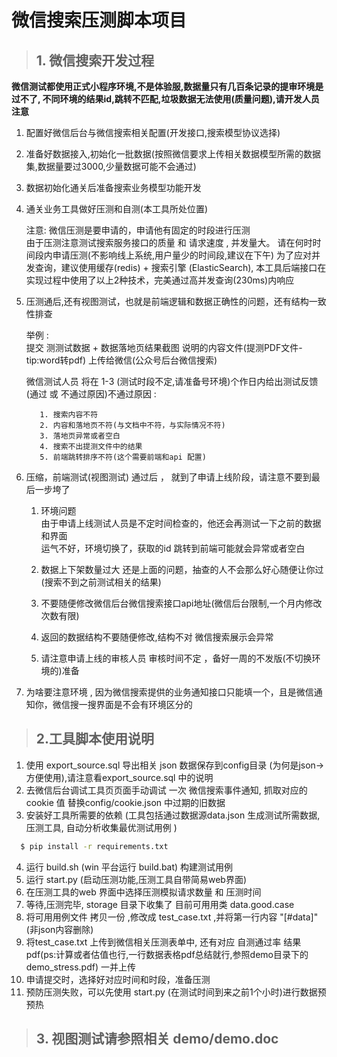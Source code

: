 微信搜索压测脚本项目
=======================

> ## 1. 微信搜索开发过程

**微信测试都使用正式小程序环境,不是体验服,数据量只有几百条记录的提审环境是过不了,
不同环境的结果id,跳转不匹配,垃圾数据无法使用(质量问题),请开发人员注意**

1. 配置好微信后台与微信搜索相关配置(开发接口,搜索模型协议选择)  
2. 准备好数据接入,初始化一批数据(按照微信要求上传相关数据模型所需的数据集,数据量要过3000,少量数据可能不会通过)  
3. 数据初始化通关后准备搜索业务模型功能开发  
4. 通关业务工具做好压测和自测(本工具所处位置)   
  
   注意: 微信压测是要申请的，申请他有固定的时段进行压测  
   由于压测注意测试搜索服务接口的质量 和 请求速度 , 并发量大。
   请在何时时间段内申请压测(不影响线上系统,用户量少的时间段,建议在下午)
   为了应对并发查询，建议使用缓存(redis) + 搜索引擎 (ElasticSearch), 
   本工具后端接口在实现过程中使用了以上2种技术，完美通过高并发查询(230ms)内响应  
      
5. 压测通后,还有视图测试，也就是前端逻辑和数据正确性的问题，还有结构一致性排查 
   
   举例 :  
        提交 测测试数据 + 数据落地页结果截图 说明的内容文件(提测PDF文件-tip:word转pdf)
        上传给微信(公众号后台微信搜索)  
        
   微信测试人员 将在 1-3 (测试时段不定,请准备号环境)个作日内给出测试反馈(通过 或 不通过原因)不通过原因 :   
          
          1. 搜索内容不符   
          2. 内容和落地页不符(与文档中不符，与实际情况不符)   
          3. 落地页异常或者空白  
          4. 搜索不出提测文件中的结果  
          5. 前端跳转排序不符(这个需要前端和api 配置)               
          
6. 压缩，前端测试(视图测试) 通过后 ， 就到了申请上线阶段，请注意不要到最后一步垮了

    1. 环境问题  
        由于申请上线测试人员是不定时间检查的，他还会再测试一下之前的数据和界面  
        运气不好，环境切换了，获取的id 跳转到前端可能就会异常或者空白 
     
    2. 数据上下架数量过大 
        还是上面的问题，抽查的人不会那么好心随便让你过(搜索不到之前测试相关的结果)     
    
    3. 不要随便修改微信后台微信搜索接口api地址(微信后台限制,一个月内修改次数有限)  
    
    4. 返回的数据结构不要随便修改,结构不对 微信搜索展示会异常  
    
    5. 请注意申请上线的审核人员 审核时间不定 ，备好一周的不发版(不切换环境的)准备  

7. 为啥要注意环境 , 因为微信搜索提供的业务通知接口只能填一个，且是微信通知你，微信搜一搜界面是不会有环境区分的
  
  
>  ## 2.工具脚本使用说明  
  
  1. 使用 export_source.sql 导出相关 json 数据保存到config目录 (为何是json->方便使用),请注意看export_source.sql 中的说明    
  2. 去微信后台调试工具页页面手动调试 一次 微信搜索事件通知, 抓取对应的 cookie 值 替换config/cookie.json 中过期的旧数据    
  3. 安装好工具所需要的依赖 (工具包括通过数据源data.json 生成测试所需数据,压测工具, 自动分析收集最优测试用例 )  
  ```bash
    $ pip install -r requirements.txt 
  ```  
  4. 运行 build.sh (win 平台运行 build.bat) 构建测试用例    
  5. 运行 start.py (启动压测功能,压测工具自带简易web界面)  
  6. 在压测工具的web 界面中选择压测模拟请求数量 和 压测时间    
  7. 等待,压测完毕, storage 目录下收集了 目前可用用类 data.good.case    
  8. 将可用用例文件 拷贝一份 ,修改成 test_case.txt ,并将第一行内容 "[#data]" (非json内容删除)    
  9. 将test_case.txt 上传到微信相关压测表单中, 还有对应 自测通过率 结果pdf(ps:计算或者估值也行,一行数据表格pdf总结就行,参照demo目录下的demo_stress.pdf) 一并上传    
  10. 申请提交时，选择好对应时间和时段，准备压测  
  11. 预防压测失败，可以先使用 start.py (在测试时间到来之前1个小时)进行数据预预热    


> ## 3. 视图测试请参照相关 demo/demo.doc 


